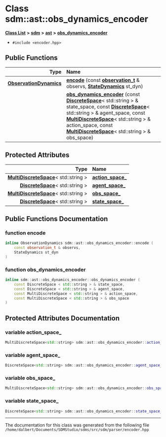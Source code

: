 
<NavBar active_item_id="2"/>

# Class sdm::ast::obs\_dynamics\_encoder


[**Class List**](annotated.md) **>** [**sdm**](namespacesdm.md) **>** [**ast**](namespacesdm_1_1ast.md) **>** [**obs\_dynamics\_encoder**](classsdm_1_1ast_1_1obs__dynamics__encoder.md)





* `#include <encoder.hpp>`















## Public Functions

| Type | Name |
| ---: | :--- |
|  [**ObservationDynamics**](classsdm_1_1ObservationDynamics.md) | [**encode**](classsdm_1_1ast_1_1obs__dynamics__encoder.md#function-encode) (const [**observation\_t**](namespacesdm_1_1ast.md#typedef-observation-t) & observs, [**StateDynamics**](classsdm_1_1StateDynamics.md) st\_dyn) <br> |
|   | [**obs\_dynamics\_encoder**](classsdm_1_1ast_1_1obs__dynamics__encoder.md#function-obs-dynamics-encoder) (const [**DiscreteSpace**](classsdm_1_1DiscreteSpace.md)&lt; std::string &gt; & state\_space, const [**DiscreteSpace**](classsdm_1_1DiscreteSpace.md)&lt; std::string &gt; & agent\_space, const [**MultiDiscreteSpace**](classsdm_1_1MultiDiscreteSpace.md)&lt; std::string &gt; & action\_space, const [**MultiDiscreteSpace**](classsdm_1_1MultiDiscreteSpace.md)&lt; std::string &gt; & obs\_space) <br> |




## Protected Attributes

| Type | Name |
| ---: | :--- |
|  [**MultiDiscreteSpace**](classsdm_1_1MultiDiscreteSpace.md)&lt; std::string &gt; | [**action\_space\_**](classsdm_1_1ast_1_1obs__dynamics__encoder.md#variable-action-space-)  <br> |
|  [**DiscreteSpace**](classsdm_1_1DiscreteSpace.md)&lt; std::string &gt; | [**agent\_space\_**](classsdm_1_1ast_1_1obs__dynamics__encoder.md#variable-agent-space-)  <br> |
|  [**MultiDiscreteSpace**](classsdm_1_1MultiDiscreteSpace.md)&lt; std::string &gt; | [**obs\_space\_**](classsdm_1_1ast_1_1obs__dynamics__encoder.md#variable-obs-space-)  <br> |
|  [**DiscreteSpace**](classsdm_1_1DiscreteSpace.md)&lt; std::string &gt; | [**state\_space\_**](classsdm_1_1ast_1_1obs__dynamics__encoder.md#variable-state-space-)  <br> |




## Public Functions Documentation


### function encode 


```cpp
inline ObservationDynamics sdm::ast::obs_dynamics_encoder::encode (
    const observation_t & observs,
    StateDynamics st_dyn
) 
```



### function obs\_dynamics\_encoder 


```cpp
inline sdm::ast::obs_dynamics_encoder::obs_dynamics_encoder (
    const DiscreteSpace < std::string > & state_space,
    const DiscreteSpace < std::string > & agent_space,
    const MultiDiscreteSpace < std::string > & action_space,
    const MultiDiscreteSpace < std::string > & obs_space
) 
```


## Protected Attributes Documentation


### variable action\_space\_ 


```cpp
MultiDiscreteSpace<std::string> sdm::ast::obs_dynamics_encoder::action_space_;
```



### variable agent\_space\_ 


```cpp
DiscreteSpace<std::string> sdm::ast::obs_dynamics_encoder::agent_space_;
```



### variable obs\_space\_ 


```cpp
MultiDiscreteSpace<std::string> sdm::ast::obs_dynamics_encoder::obs_space_;
```



### variable state\_space\_ 


```cpp
DiscreteSpace<std::string> sdm::ast::obs_dynamics_encoder::state_space_;
```



------------------------------
The documentation for this class was generated from the following file `/home/dalbert/Documents/SDMStudio/sdms/src/sdm/parser/encoder.hpp`